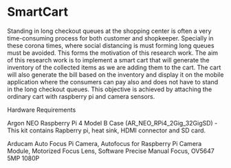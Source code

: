 # SmartCart
Standing in long checkout queues at the shopping center is often a very time-consuming process for both customer and shopkeeper. Specially in these corona times, where social distancing is must forming long queues must be avoided. This forms the motivation of this research work. The aim of this research work is to implement a smart cart that will generate the inventory of the collected items as we are adding them to the cart. The cart will also generate the bill based on the inventory and display it on the mobile application where the consumers can pay also and does not have to stand in the long checkout queues. This objective is achieved by attaching the ordinary cart with raspberry pi and camera sensors.



Hardware Requirements

Argon NEO Raspberry Pi 4 Model B Case (AR_NEO_RPi4_2Gig_32GigSD) - This kit contains Rapberry pi, heat sink, HDMI connector and SD card.

Arducam Auto Focus Pi Camera, Autofocus for Raspberry Pi Camera Module, Motorized Focus Lens, Software Precise Manual Focus, OV5647 5MP 1080P


